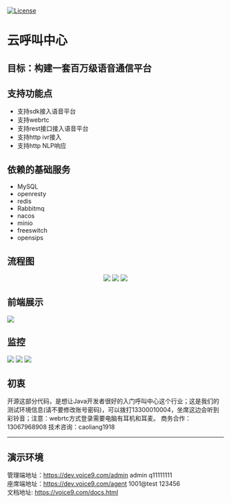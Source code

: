 [![License](https://img.shields.io/badge/license-Apache%202-4EB1BA.svg)](https://www.apache.org/licenses/LICENSE-2.0.html)

# 云呼叫中心

## 目标：构建一套百万级语音通信平台

## 支持功能点
* 支持sdk接入语音平台
* 支持webrtc
* 支持rest接口接入语音平台
* 支持http ivr接入
* 支持http NLP响应

## 依赖的基础服务 
* MySQL
* openresty
* redis
* Rabbitmq
* nacos
* minio
* freeswitch
* opensips



## 流程图
<p align="center">
    <img  src="https://voice9.oss-cn-hangzhou.aliyuncs.com/images/1.png" >
    <img  src="https://voice9.oss-cn-hangzhou.aliyuncs.com/images/2.png" >
    <img  src="https://voice9.oss-cn-hangzhou.aliyuncs.com/images/3.jpg" >
</p>

## 前端展示
   <img  src="https://voice9.oss-cn-hangzhou.aliyuncs.com/images/4.png" >

## 监控
   <img  src="https://voice9.oss-cn-hangzhou.aliyuncs.com/images/5.png">
   <img  src="https://voice9.oss-cn-hangzhou.aliyuncs.com/images/6.png">
   <img  src="https://voice9.oss-cn-hangzhou.aliyuncs.com/images/7.png">


## 初衷
   开源这部分代码，是想让Java开发者很好的入门呼叫中心这个行业；这是我们的测试环境信息(请不要修改账号密码)，可以拨打13300010004，坐席这边会听到彩铃音；注意：webrtc方式登录需要电脑有耳机和耳麦。
   商务合作：13067968908
   技术咨询：caoliang1918

---
## 演示环境
   管理端地址：https://dev.voice9.com/admin  admin q11111111 \
   座席端地址：https://dev.voice9.com/agent  1001@test 123456 \
   文档地址:  https://voice9.com/docs.html